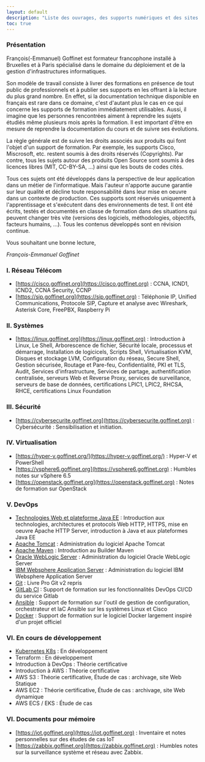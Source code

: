 ```yaml
---
layout: default
description: "Liste des ouvrages, des supports numériques et des sites de formation par domaines IT (informatique) de François Goffinet, Formateur à Bruxelles et à Paris."
toc: true
---
```


<!-- toc -->

### Présentation

François(-Emmanuel) Goffinet est formateur francophone installé à Bruxelles et à Paris spécialisé dans le domaine du déploiement et de la gestion d'infrastructures informatiques.

Son modèle de travail consiste à livrer des formations en présence de tout public de professionnels et à publier ses supports en les offrant à la lecture du plus grand nombre. En effet, si la documentation technique disponible en français est rare dans ce domaine, c'est d'autant plus le cas en ce qui concerne les supports de formation immédiatement utilisables. Aussi, il imagine que les personnes rencontrées aiment à reprendre les sujets étudiés même plusieurs mois après la formation. Il est important d'être en mesure de reprendre la documentation du cours et de suivre ses évolutions.

La règle générale est de suivre les droits associés aux produits qui font l'objet d'un support de formation. Par exemple, les supports Cisco, Miscrosoft, etc. restent soumis à des droits réservés (Copyrights). Par contre, tous les sujets autour des produits Open Source sont soumis à des licences libres (MIT, CC-BY-SA, ...) ainsi que les bouts de codes cités.

Tous ces sujets ont été développés dans la perspective de leur application dans un métier de l'informatique. Mais l'auteur n'apporte aucune garantie sur leur qualité et décline toute responsabilité dans leur mise en oeuvre dans un contexte de production. Ces supports sont réservés uniquement à l'apprentissage et s'exécutent dans des environnements de test. Il ont été écrits, testés et documentés en classe de formation dans des situations qui peuvent changer très vite (versions des logiciels, méthodologies, objectifs, facteurs humains, ...). Tous les contenus développés sont en révision continue.

Vous souhaitant une bonne lecture,

_François-Emmanuel Goffinet_

### I. Réseau Télécom


* [https://cisco.goffinet.org](https://cisco.goffinet.org) : CCNA, ICND1, ICND2, CCNA Security, CCNP
* [https://sip.goffinet.org](https://sip.goffinet.org) : Téléphonie IP, Unified Communications, Protocole SIP, Capture et analyse avec Wireshark, Asterisk Core, FreePBX, Raspberry Pi

### II. Systèmes

* [https://linux.goffinet.org](https://linux.goffinet.org) : Introduction à Linux, Le Shell, Arborescence de fichier, Sécurité locale, processus et démarrage, Installation de logicicels, Scripts Shell, Virtualisation KVM, Disques et stockage LVM, Configuration du réseau, Secure Shell, Gestion sécurisée, Routage et Pare-feu, Confidentialité, PKI et TLS, Audit, Services d'infrastructure, Services de partage, authentification centralisée, serveurs Web et Reverse Proxy, services de surveillance, serveurs de base de données, certifications LPIC1, LPIC2, RHCSA, RHCE, certifications Linux Foundation

### III. Sécurité

* [https://cybersecurite.goffinet.org](https://cybersecurite.goffinet.org) : Cybersécurité : Sensibilisation et initiation.

### IV. Virtualisation

* [https://hyper-v.goffinet.org/](https://hyper-v.goffinet.org/) : Hyper-V et PowerShell
* [https://vsphere6.goffinet.org](https://vsphere6.goffinet.org) : Humbles notes sur vSphere 6.5
* [https://openstack.goffinet.org](https://openstack.goffinet.org) : Notes de formation sur OpenStack

### V. DevOps

* [Technologies Web et plateforme Java EE](https://javaee.goffinet.org/web-01-protocole-http.html) : Introduction aux technologies, architectures et protocols Web HTTP, HTTPS, mise en oeuvre Apache HTTP Server, introduction à Java et aux plateformes Java EE
* [Apache Tomcat](https://javaee.goffinet.org/tomcat-01-introduction-tomcat.html) : Administration du logiciel Apache Tomcat
* [Apache Maven](https://javaee.goffinet.org/maven-00-notes.html) : Introduction au Builder Maven
* [Oracle WebLogic Server](https://javaee.goffinet.org/wls-00-notes.html) : Administration du logiciel Oracle WebLogic Server
* [IBM Websphere Application Server](https://javaee.goffinet.org/was-01-introduction.html) : Administration du logiciel IBM Websphere Application Server
* [Git](https://git.goffinet.org) : Livre Pro Git v2 repris
* [GitLab CI](https://gitlab-ci.goffinet.org) : Support de formation sur les fonctionnalités DevOps CI/CD du service Gitlab
* [Ansible](https://ansible.goffinet.org) : Support de formation sur l'outil de gestion de configuration, orchestrateur et IaC Ansible sur les systèmes Linux et Cisco
* [Docker](https://docker.goffinet.org) : Support de formation sur le logiciel Docker largement inspiré d'un projet officiel

### VI. En cours de développement

* [Kubernetes K8s](https://k8s.goffinet.org) : En développement
* Terraform  : En développement
* Introduction à DevOps :  Théorie certificative
* Introduction à AWS  :  Théorie certificative
* AWS S3  :  Théorie certificative, Étude de cas : archivage, site Web Statique
* AWS EC2  :  Théorie certificative, Étude de cas : archivage, site Web dynamique
* AWS ECS / EKS  :  Étude de cas

### VI. Documents pour mémoire

* [https://iot.goffinet.org](https://iot.goffinet.org) : Inventaire et notes personnelles sur des études de cas IoT
* [https://zabbix.goffinet.org](https://zabbix.goffinet.org) : Humbles notes sur la surveillance système et réseau avec Zabbix.
